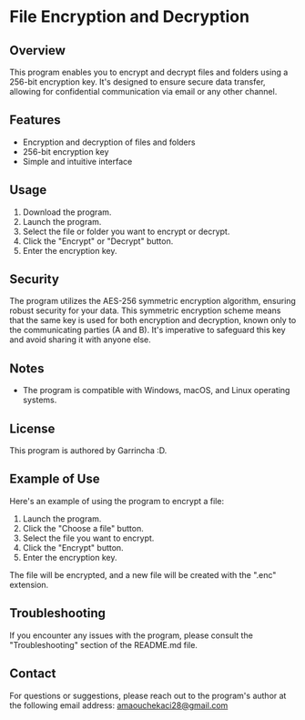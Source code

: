 # File Encryption and Decryption

## Overview

This program enables you to encrypt and decrypt files and folders using a 256-bit encryption key. It's designed to ensure secure data transfer, allowing for confidential communication via email or any other channel.

## Features

- Encryption and decryption of files and folders
- 256-bit encryption key
- Simple and intuitive interface

## Usage

1. Download the program.
2. Launch the program.
3. Select the file or folder you want to encrypt or decrypt.
4. Click the "Encrypt" or "Decrypt" button.
5. Enter the encryption key.

## Security

The program utilizes the AES-256 symmetric encryption algorithm, ensuring robust security for your data. This symmetric encryption scheme means that the same key is used for both encryption and decryption, known only to the communicating parties (A and B). It's imperative to safeguard this key and avoid sharing it with anyone else.

## Notes

- The program is compatible with Windows, macOS, and Linux operating systems.

## License

This program is authored by Garrincha :D.

## Example of Use

Here's an example of using the program to encrypt a file:

1. Launch the program.
2. Click the "Choose a file" button.
3. Select the file you want to encrypt.
4. Click the "Encrypt" button.
5. Enter the encryption key.

The file will be encrypted, and a new file will be created with the ".enc" extension.

## Troubleshooting

If you encounter any issues with the program, please consult the "Troubleshooting" section of the README.md file.

## Contact

For questions or suggestions, please reach out to the program's author at the following email address: amaouchekaci28@gmail.com
